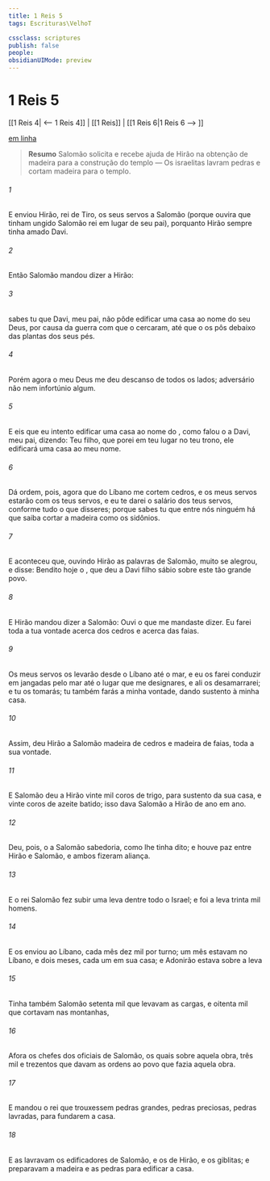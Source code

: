 ```yaml
---
title: 1 Reis 5
tags: Escrituras\VelhoT

cssclass: scriptures
publish: false
people:
obsidianUIMode: preview
---
```


# 1 Reis 5
[[1 Reis 4| <-- 1 Reis 4]] | [[1 Reis]] | [[1 Reis 6|1 Reis 6 --> ]]

[em linha](https://churchofjesuschrist.org/study/scriptures/ot/1-kgs/5?lang=por)

> __Resumo__
Salomão solicita e recebe ajuda de Hirão na obtenção de madeira para a construção do templo — Os israelitas lavram pedras e cortam madeira para o templo.

###### 1 
E enviou Hirão, rei de Tiro, os seus servos a Salomão (porque ouvira que tinham ungido Salomão rei em lugar de seu pai), porquanto Hirão sempre tinha amado Davi.

###### 2 
Então Salomão mandou dizer a Hirão:

###### 3 
 sabes tu que Davi, meu pai, não pôde edificar uma casa ao nome do  seu Deus, por causa da guerra com que o cercaram, até que o  os pôs debaixo das plantas dos seus pés.

###### 4 
Porém agora o  meu Deus me deu descanso de todos os lados; adversário não  nem infortúnio algum.

###### 5 
E eis que eu intento edificar uma casa ao nome do , como falou o  a Davi, meu pai, dizendo: Teu filho, que porei em teu lugar no teu trono, ele edificará uma casa ao meu nome.

###### 6 
Dá ordem, pois, agora que do Líbano me cortem cedros, e os meus servos estarão com os teus servos, e eu te darei o salário dos teus servos, conforme tudo o que disseres; porque  sabes tu que entre nós ninguém há que saiba cortar a madeira como os sidônios.

###### 7 
E aconteceu que, ouvindo Hirão as palavras de Salomão, muito se alegrou, e disse: Bendito  hoje o , que deu a Davi  filho sábio sobre este tão grande povo.

###### 8 
E Hirão mandou dizer a Salomão: Ouvi o que me mandaste dizer. Eu farei toda a tua vontade acerca dos cedros e acerca das faias.

###### 9 
Os meus servos os levarão desde o Líbano até o mar, e eu os farei conduzir em jangadas pelo mar até o lugar que me designares, e ali os desamarrarei; e tu os tomarás; tu também farás a minha vontade, dando sustento à minha casa.

###### 10 
Assim, deu Hirão a Salomão madeira de cedros e madeira de faias,  toda a sua vontade.

###### 11 
E Salomão deu a Hirão vinte mil coros de trigo, para sustento da sua casa, e vinte coros de azeite batido; isso dava Salomão a Hirão de ano em ano.

###### 12 
Deu, pois, o  a Salomão sabedoria, como lhe tinha dito; e houve paz entre Hirão e Salomão, e ambos fizeram aliança.

###### 13 
E o rei Salomão fez subir uma leva  dentre todo o Israel; e foi a leva  trinta mil homens.

###### 14 
E os enviou ao Líbano, cada mês dez mil por turno; um mês estavam no Líbano, e dois meses, cada um em sua casa; e Adonirão estava sobre a leva 

###### 15 
Tinha também Salomão setenta mil que levavam as cargas, e oitenta mil que cortavam  nas montanhas,

###### 16 
Afora os chefes dos oficiais de Salomão, os quais  sobre aquela obra, três mil e trezentos que davam as ordens ao povo que fazia aquela obra.

###### 17 
E mandou o rei que trouxessem pedras grandes,  pedras preciosas, pedras lavradas, para fundarem a casa.

###### 18 
E as lavravam os edificadores de Salomão, e os de Hirão, e os giblitas; e preparavam a madeira e as pedras para edificar a casa.

